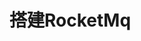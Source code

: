 

# 搭建RocketMq  

<!-- 

rocketmq部署教程
https://blog.csdn.net/qq_39280536/article/details/105020434

-->


